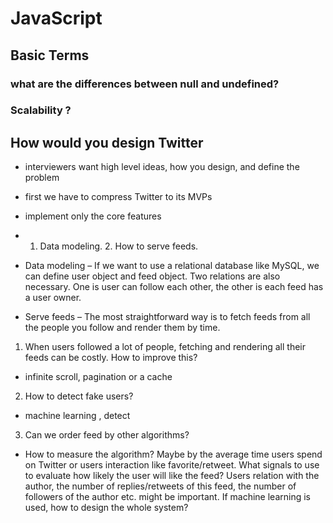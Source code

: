 # JavaScript

## Basic Terms

### what are the differences between null and undefined?


### Scalability ?

## How would you design Twitter

 - interviewers want high level ideas, how you design, and define the problem

 - first we have to compress Twitter to its MVPs
 - implement only the core features

 -  1. Data modeling. 2. How to serve feeds.

 - Data modeling – If we want to use a relational database like MySQL, we can define user object and feed object. Two relations are also necessary. One is user can follow each other, the other is each feed has a user owner.

- Serve feeds – The most straightforward way is to fetch feeds from all the people you follow and render them by time.

1. When users followed a lot of people, fetching and rendering all their feeds can be costly. How to improve this?

- infinite scroll, pagination or a cache

2. How to detect fake users?

 - machine learning , detect

 3. Can we order feed by other algorithms?
 
-  How to measure the algorithm? Maybe by the average time users spend on Twitter or users interaction like favorite/retweet.
What signals to use to evaluate how likely the user will like the feed? Users relation with the author, the number of replies/retweets of this feed, the number of followers of the author etc. might be important.
If machine learning is used, how to design the whole system?
